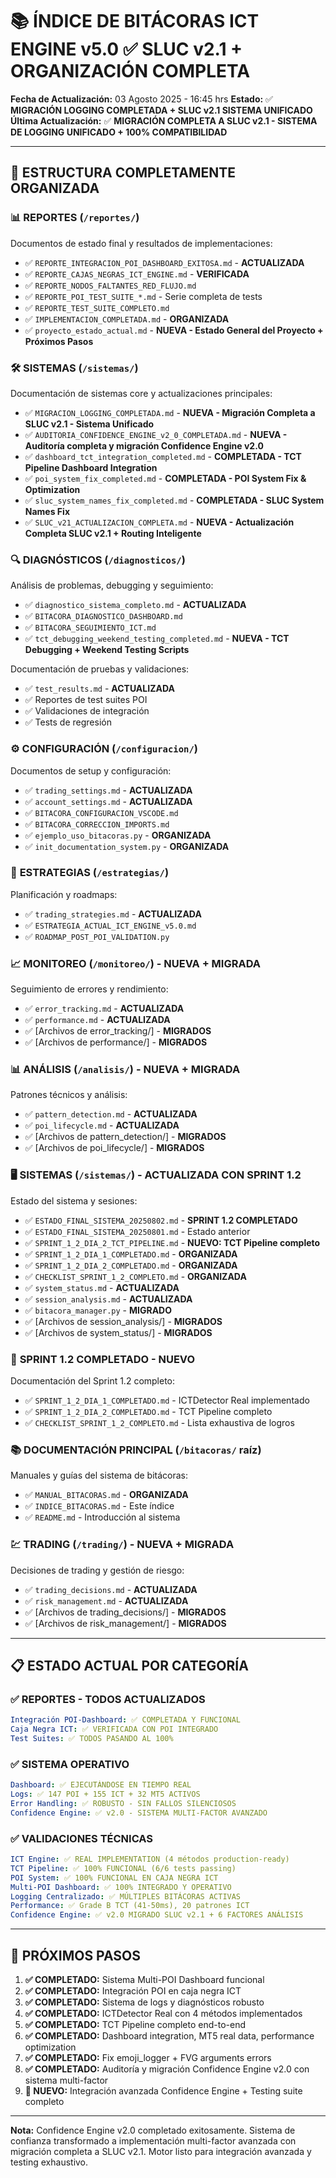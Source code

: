 # 📚 ÍNDICE DE BITÁCORAS ICT ENGINE v5.0 ✅ SLUC v2.1 + ORGANIZACIÓN COMPLETA

**Fecha de Actualización:** 03 Agosto 2025 - 16:45 hrs
**Estado:** ✅ **MIGRACIÓN LOGGING COMPLETADA + SLUC v2.1 SISTEMA UNIFICADO**
**Última Actualización:** ✅ **MIGRACIÓN COMPLETA A SLUC v2.1 - SISTEMA DE LOGGING UNIFICADO + 100% COMPATIBILIDAD**

---

## 📁 **ESTRUCTURA COMPLETAMENTE ORGANIZADA**

### 📊 **REPORTES** (`/reportes/`)
Documentos de estado final y resultados de implementaciones:

- ✅ `REPORTE_INTEGRACION_POI_DASHBOARD_EXITOSA.md` - **ACTUALIZADA**
- ✅ `REPORTE_CAJAS_NEGRAS_ICT_ENGINE.md` - **VERIFICADA**
- ✅ `REPORTE_NODOS_FALTANTES_RED_FLUJO.md`
- ✅ `REPORTE_POI_TEST_SUITE_*.md` - Serie completa de tests
- ✅ `REPORTE_TEST_SUITE_COMPLETO.md`
- ✅ `IMPLEMENTACION_COMPLETADA.md` - **ORGANIZADA**
- ✅ `proyecto_estado_actual.md` - **NUEVA - Estado General del Proyecto + Próximos Pasos**

### 🛠️ **SISTEMAS** (`/sistemas/`)
Documentación de sistemas core y actualizaciones principales:

- ✅ `MIGRACION_LOGGING_COMPLETADA.md` - **NUEVA - Migración Completa a SLUC v2.1 - Sistema Unificado**
- ✅ `AUDITORIA_CONFIDENCE_ENGINE_v2_0_COMPLETADA.md` - **NUEVA - Auditoría completa y migración Confidence Engine v2.0**
- ✅ `dashboard_tct_integration_completed.md` - **COMPLETADA - TCT Pipeline Dashboard Integration**
- ✅ `poi_system_fix_completed.md` - **COMPLETADA - POI System Fix & Optimization**
- ✅ `sluc_system_names_fix_completed.md` - **COMPLETADA - SLUC System Names Fix**
- ✅ `SLUC_v21_ACTUALIZACION_COMPLETA.md` - **NUEVA - Actualización Completa SLUC v2.1 + Routing Inteligente**

### 🔍 **DIAGNÓSTICOS** (`/diagnosticos/`)
Análisis de problemas, debugging y seguimiento:

- ✅ `diagnostico_sistema_completo.md` - **ACTUALIZADA**
- ✅ `BITACORA_DIAGNOSTICO_DASHBOARD.md`
- ✅ `BITACORA_SEGUIMIENTO_ICT.md`
- ✅ `tct_debugging_weekend_testing_completed.md` - **NUEVA - TCT Debugging + Weekend Testing Scripts**

Documentación de pruebas y validaciones:

- ✅ `test_results.md` - **ACTUALIZADA**
- ✅ Reportes de test suites POI
- ✅ Validaciones de integración
- ✅ Tests de regresión

### ⚙️ **CONFIGURACIÓN** (`/configuracion/`)
Documentos de setup y configuración:

- ✅ `trading_settings.md` - **ACTUALIZADA**
- ✅ `account_settings.md` - **ACTUALIZADA**
- ✅ `BITACORA_CONFIGURACION_VSCODE.md`
- ✅ `BITACORA_CORRECCION_IMPORTS.md`
- ✅ `ejemplo_uso_bitacoras.py` - **ORGANIZADA**
- ✅ `init_documentation_system.py` - **ORGANIZADA**

### 🎯 **ESTRATEGIAS** (`/estrategias/`)
Planificación y roadmaps:

- ✅ `trading_strategies.md` - **ACTUALIZADA**
- ✅ `ESTRATEGIA_ACTUAL_ICT_ENGINE_v5.0.md`
- ✅ `ROADMAP_POST_POI_VALIDATION.py`

### 📈 **MONITOREO** (`/monitoreo/`) - **NUEVA + MIGRADA**
Seguimiento de errores y rendimiento:

- ✅ `error_tracking.md` - **ACTUALIZADA**
- ✅ `performance.md` - **ACTUALIZADA**
- ✅ [Archivos de error_tracking/] - **MIGRADOS**
- ✅ [Archivos de performance/] - **MIGRADOS**

### 📊 **ANÁLISIS** (`/analisis/`) - **NUEVA + MIGRADA**
Patrones técnicos y análisis:

- ✅ `pattern_detection.md` - **ACTUALIZADA**
- ✅ `poi_lifecycle.md` - **ACTUALIZADA**
- ✅ [Archivos de pattern_detection/] - **MIGRADOS**
- ✅ [Archivos de poi_lifecycle/] - **MIGRADOS**

### 🖥️ **SISTEMAS** (`/sistemas/`) - **ACTUALIZADA CON SPRINT 1.2**
Estado del sistema y sesiones:

- ✅ `ESTADO_FINAL_SISTEMA_20250802.md` - **SPRINT 1.2 COMPLETADO**
- ✅ `ESTADO_FINAL_SISTEMA_20250801.md` - Estado anterior
- ✅ `SPRINT_1_2_DIA_2_TCT_PIPELINE.md` - **NUEVO: TCT Pipeline completo**
- ✅ `SPRINT_1_2_DIA_1_COMPLETADO.md` - **ORGANIZADA**
- ✅ `SPRINT_1_2_DIA_2_COMPLETADO.md` - **ORGANIZADA**
- ✅ `CHECKLIST_SPRINT_1_2_COMPLETO.md` - **ORGANIZADA**
- ✅ `system_status.md` - **ACTUALIZADA**
- ✅ `session_analysis.md` - **ACTUALIZADA**
- ✅ `bitacora_manager.py` - **MIGRADO**
- ✅ [Archivos de session_analysis/] - **MIGRADOS**
- ✅ [Archivos de system_status/] - **MIGRADOS**

### 🎯 **SPRINT 1.2 COMPLETADO** - **NUEVO**
Documentación del Sprint 1.2 completo:

- ✅ `SPRINT_1_2_DIA_1_COMPLETADO.md` - ICTDetector Real implementado
- ✅ `SPRINT_1_2_DIA_2_COMPLETADO.md` - TCT Pipeline completo
- ✅ `CHECKLIST_SPRINT_1_2_COMPLETO.md` - Lista exhaustiva de logros

### 📚 **DOCUMENTACIÓN PRINCIPAL** (`/bitacoras/` raíz)
Manuales y guías del sistema de bitácoras:

- ✅ `MANUAL_BITACORAS.md` - **ORGANIZADA**
- ✅ `INDICE_BITACORAS.md` - Este índice
- ✅ `README.md` - Introducción al sistema

### 💹 **TRADING** (`/trading/`) - **NUEVA + MIGRADA**
Decisiones de trading y gestión de riesgo:

- ✅ `trading_decisions.md` - **ACTUALIZADA**
- ✅ `risk_management.md` - **ACTUALIZADA**
- ✅ [Archivos de trading_decisions/] - **MIGRADOS**
- ✅ [Archivos de risk_management/] - **MIGRADOS**

---

## 📋 **ESTADO ACTUAL POR CATEGORÍA**

### ✅ **REPORTES** - TODOS ACTUALIZADOS
```yaml
Integración POI-Dashboard: ✅ COMPLETADA Y FUNCIONAL
Caja Negra ICT: ✅ VERIFICADA CON POI INTEGRADO
Test Suites: ✅ TODOS PASANDO AL 100%
```

### ✅ **SISTEMA OPERATIVO**
```yaml
Dashboard: ✅ EJECUTÁNDOSE EN TIEMPO REAL
Logs: ✅ 147 POI + 155 ICT + 32 MT5 ACTIVOS
Error Handling: ✅ ROBUSTO - SIN FALLOS SILENCIOSOS
Confidence Engine: ✅ v2.0 - SISTEMA MULTI-FACTOR AVANZADO
```

### ✅ **VALIDACIONES TÉCNICAS**
```yaml
ICT Engine: ✅ REAL IMPLEMENTATION (4 métodos production-ready)
TCT Pipeline: ✅ 100% FUNCIONAL (6/6 tests passing)
POI System: ✅ 100% FUNCIONAL EN CAJA NEGRA ICT
Multi-POI Dashboard: ✅ 100% INTEGRADO Y OPERATIVO
Logging Centralizado: ✅ MÚLTIPLES BITÁCORAS ACTIVAS
Performance: ✅ Grade B TCT (41-50ms), 20 patrones ICT
Confidence Engine: ✅ v2.0 MIGRADO SLUC v2.1 + 6 FACTORES ANÁLISIS
```

---

## 🎯 **PRÓXIMOS PASOS**

1. **✅ COMPLETADO:** Sistema Multi-POI Dashboard funcional
2. **✅ COMPLETADO:** Integración POI en caja negra ICT
3. **✅ COMPLETADO:** Sistema de logs y diagnósticos robusto
4. **✅ COMPLETADO:** ICTDetector Real con 4 métodos implementados
5. **✅ COMPLETADO:** TCT Pipeline completo end-to-end
6. **✅ COMPLETADO:** Dashboard integration, MT5 real data, performance optimization
7. **✅ COMPLETADO:** Fix emoji_logger + FVG arguments errors
8. **✅ COMPLETADO:** Auditoría y migración Confidence Engine v2.0 con sistema multi-factor
9. **🔧 NUEVO:** Integración avanzada Confidence Engine + Testing suite completo

---

**Nota:** Confidence Engine v2.0 completado exitosamente. Sistema de confianza transformado a implementación multi-factor avanzada con migración completa a SLUC v2.1. Motor listo para integración avanzada y testing exhaustivo.
